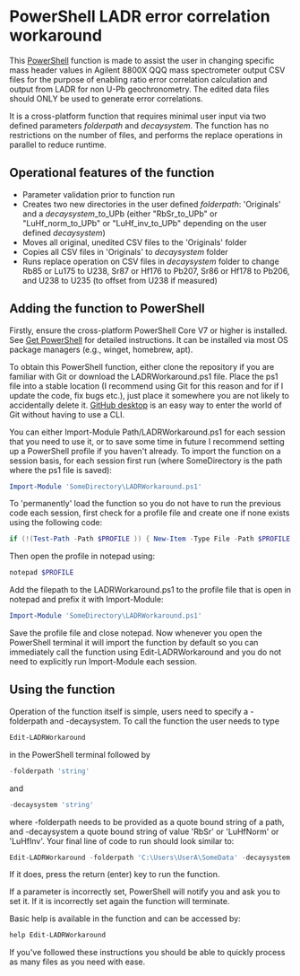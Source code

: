 # PowerShell LADR error correlation workaround
This [PowerShell](https://github.com/PowerShell/PowerShell/) function is made to assist the user in changing specific mass header values in Agilent 8800X QQQ mass spectrometer output CSV files for the purpose of enabling ratio error correlation calculation and output from LADR for non U-Pb geochronometry. The edited data files should ONLY be used to generate error correlations.

It is a cross-platform function that requires minimal user input via two defined parameters *folderpath* and *decaysystem*. The function has no restrictions on the number of files, and performs the replace operations in parallel to reduce runtime.

## Operational features of the function
* Parameter validation prior to function run
* Creates two new directories in the user defined *folderpath*: 'Originals' and a *decaysystem*_to_UPb (either "RbSr_to_UPb" or "LuHf_norm_to_UPb" or "LuHf_inv_to_UPb"  depending on the user defined *decaysystem*)
* Moves all original, unedited CSV files to the 'Originals' folder
* Copies all CSV files in 'Originals' to *decaysystem* folder
* Runs replace operation on CSV files in *decaysystem* folder to change Rb85 or Lu175 to U238, Sr87 or Hf176 to Pb207, Sr86 or Hf178 to Pb206, and U238 to U235 (to offset from U238 if measured)

## Adding the function to PowerShell
Firstly, ensure the cross-platform PowerShell Core V7 or higher is installed. See [Get PowerShell](https://github.com/PowerShell/PowerShell#get-powershell) for detailed instructions. It can be installed via most OS package managers (e.g., winget, homebrew, apt).

To obtain this PowerShell function, either clone the repository if you are familiar with Git or download the LADRWorkaround.ps1 file. Place the ps1 file into a stable location (I recommend using Git for this reason and for if I update the code, fix bugs etc.), just place it somewhere you are not likely to accidentally delete it. [GitHub desktop](https://desktop.github.com/) is an easy way to enter the world of Git without having to use a CLI.

You can either Import-Module Path/LADRWorkaround.ps1 for each session that you need to use it, or to save some time in future I recommend setting up a PowerShell profile if you haven't already. 
To import the function on a session basis, for each session first run (where SomeDirectory is the path where the ps1 file is saved):
```powershell
Import-Module 'SomeDirectory\LADRWorkaround.ps1'
```
To 'permanently' load the function so you do not have to run the previous code each session, first check for a profile file and create one if none exists using the following code:
```powershell
if (!(Test-Path -Path $PROFILE )) { New-Item -Type File -Path $PROFILE -Force }
```
Then open the profile in notepad using:
```powershell
notepad $PROFILE
```
Add the filepath to the LADRWorkaround.ps1 to the profile file that is open in notepad and prefix it with Import-Module:
```powershell
Import-Module 'SomeDirectory\LADRWorkaround.ps1'
```
Save the profile file and close notepad. Now whenever you open the PowerShell terminal it will import the function by default so you can immediately call the function using Edit-LADRWorkaround and you do not need to explicitly run Import-Module each session.

## Using the function
Operation of the function itself is simple, users need to specify a -folderpath and -decaysystem. To call the function the user needs to type
```powershell
Edit-LADRWorkaround
```
in the PowerShell terminal followed by 
```powershell
-folderpath 'string' 
```
and 
```powershell
-decaysystem 'string'
```
where -folderpath needs to be provided as a quote bound string of a path, and -decaysystem a quote bound string of value 'RbSr' or 'LuHfNorm' or 'LuHfInv'.
Your final line of code to run should look similar to:
```powershell
Edit-LADRWorkaround -folderpath 'C:\Users\UserA\SomeData' -decaysystem 'RbSr'
```
If it does, press the return (enter) key to run the function.

If a parameter is incorrectly set, PowerShell will notify you and ask you to set it. If it is incorrectly set again the function will terminate.

Basic help is available in the function and can be accessed by:
```powershell
help Edit-LADRWorkaround
```
If you've followed these instructions you should be able to quickly process as many files as you need with ease.